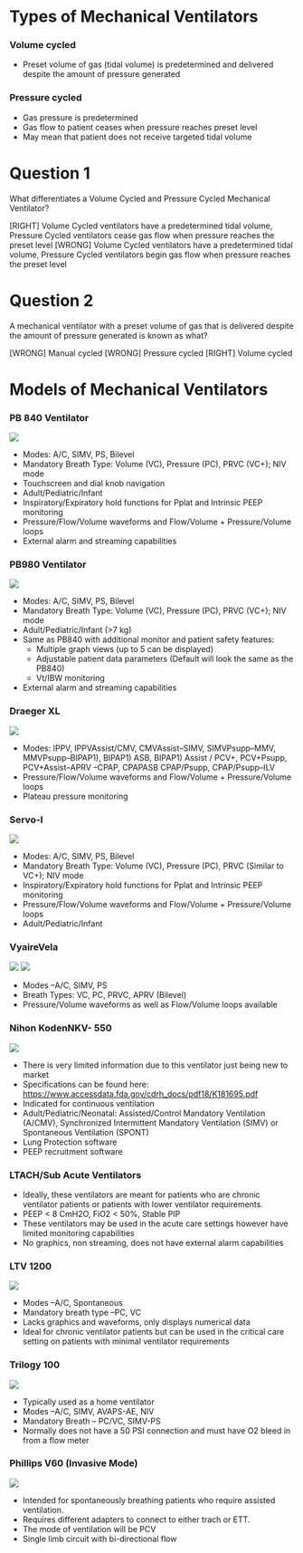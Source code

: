 # Types of Mechanical Ventilators

### Volume cycled
* Preset volume of gas (tidal volume) is predetermined and delivered despite the amount of pressure generated

### Pressure cycled
* Gas pressure is predetermined
* Gas flow to patient ceases when pressure reaches preset level
* May mean that patient does not receive targeted
tidal volume

# Question 1
What differentiates a Volume Cycled and Pressure Cycled Mechanical Ventilator?

[RIGHT] Volume Cycled ventilators have a predetermined tidal volume, Pressure Cycled ventilators cease gas flow when pressure reaches the preset level
[WRONG] Volume Cycled ventilators have a predetermined tidal volume, Pressure Cycled ventilators begin gas flow when pressure reaches the preset level

# Question 2
A mechanical ventilator with a preset volume of gas that is delivered despite the amount of pressure generated is known as what?

[WRONG] Manual cycled
[WRONG] Pressure cycled
[RIGHT] Volume cycled


# Models of Mechanical Ventilators

### PB 840 Ventilator
![](assets/pb840.png)

* Modes: A/C, SIMV, PS, Bilevel
* Mandatory Breath Type: Volume (VC), Pressure (PC), PRVC (VC+); NIV mode
* Touchscreen and dial knob navigation
* Adult/Pediatric/Infant
* Inspiratory/Expiratory hold functions for Pplat and Intrinsic PEEP monitoring
* Pressure/Flow/Volume waveforms and Flow/Volume + Pressure/Volume loops
* External alarm and streaming capabilities

### PB980 Ventilator
![](assets/pb980.png)

* Modes: A/C, SIMV, PS, Bilevel
* Mandatory Breath Type: Volume (VC), Pressure (PC), PRVC (VC+); NIV mode
* Adult/Pediatric/Infant (>7 kg)
* Same as PB840 with additional monitor and patient safety features:
    * Multiple graph views (up to 5 can be displayed)
    * Adjustable patient data parameters (Default will look the same as the PB840)
    * Vt/IBW monitoring
* External alarm and streaming capabilities

### Draeger XL
![](assets/draegerxl.png)

* Modes: IPPV, IPPVAssist/CMV, CMVAssist–SIMV, SIMVPsupp–MMV, MMVPsupp–BIPAP1), BIPAP1) ASB, BIPAP1) Assist / PCV+, PCV+Psupp, PCV+Assist–APRV –CPAP, CPAPASB CPAP/Psupp, CPAP/Psupp–ILV
* Pressure/Flow/Volume waveforms and Flow/Volume + Pressure/Volume loops
* Plateau pressure monitoring

### Servo-I
![](assets/servo.png)

* Modes: A/C, SIMV, PS, Bilevel
* Mandatory Breath Type: Volume (VC), Pressure (PC), PRVC (Similar to VC+); NIV mode
* Inspiratory/Expiratory hold functions for Pplat and Intrinsic PEEP monitoring
* Pressure/Flow/Volume waveforms and Flow/Volume + Pressure/Volume loops
* Adult/Pediatric/Infant

### VyaireVela
![](assets/vela1.png)
![](assets/vela2.png)

* Modes –A/C, SIMV, PS
* Breath Types: VC, PC, PRVC, APRV (Bilevel)
* Pressure/Volume waveforms as well as Flow/Volume loops available

### Nihon KodenNKV- 550
![](assets/nihon.png)

* There is very limited information due to
this ventilator just being new to market
* Specifications can be found here: https://www.accessdata.fda.gov/cdrh_docs/pdf18/K181695.pdf
* Indicated for continuous ventilation
* Adult/Pediatric/Neonatal: Assisted/Control Mandatory Ventilation (A/CMV), Synchronized Intermittent Mandatory Ventilation (SIMV) or Spontaneous Ventilation (SPONT)
* Lung Protection software
* PEEP recruitment software

### LTACH/Sub Acute Ventilators

* Ideally, these ventilators are meant for patients who are chronic ventilator patients or patients with
lower ventilator requirements.
* PEEP < 8 CmH2O, FiO2 < 50%, Stable PIP
* These ventilators may be used in the acute care settings however have limited monitoring capabilities
* No graphics, non streaming, does not have external alarm capabilities

### LTV 1200
![](assets/ltv.png)

* Modes –A/C, Spontaneous
* Mandatory breath type –PC, VC
* Lacks graphics and waveforms, only displays numerical data
* Ideal for chronic ventilator patients but can be used in the critical care setting on patients with minimal ventilator requirements

### Trilogy 100
![](assets/trilogy.png)

* Typically used as a home ventilator
* Modes –A/C, SIMV, AVAPS-AE, NIV
* Mandatory Breath – PC/VC, SIMV-PS
* Normally does not have a 50 PSI connection and must have O2 bleed in from a flow meter

### Phillips V60 (Invasive Mode)
![](assets/v60.png)

* Intended for spontaneously breathing patients who require assisted ventilation.
* Requires different adapters to connect to either trach or ETT.
* The mode of ventilation will be PCV
* Single limb circuit with bi-directional flow


